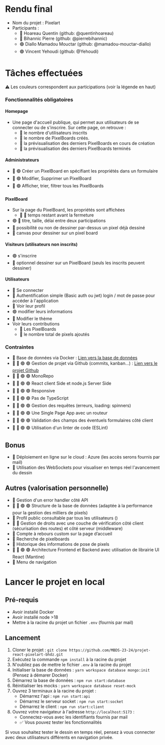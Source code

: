 # Rendu final
- Nom du projet : Pixelart
- Participants :
  - 🔵 Hoareau Quentin (github: @quentinhoareau)
  - 🔴 Bihannic Pierre  (github: @pierrebihannic)
  - 🟢 Diallo Mamadou Mouctar  (github: @mamadou-mouctar-diallo)
  - 🟣 Vincent Yehoudi (github: @Yehoudi)

# Tâches effectuées
⚠️ Les couleurs correspondent aux participations (voir la légende en haut)

### Fonctionnalités obligatoires
#### Homepage
- Une page d'accueil publique, qui permet aux utilisateurs de se connecter ou de s'inscrire. Sur cette page, on retrouve :
  - 🔴 le nombre d'utilisateurs inscrits
  - 🔴 le nombre de PixelBoards créés.
  - 🔴 la prévisualisation des derniers PixelBoards en cours de création
  - 🔴 la prévisualisation des derniers PixelBoards terminés

#### Administrateurs
- 🔴 🟢 Créer un PixelBoard en spécifiant les propriétés dans un formulaire
- 🔴 🟢 Modifier, Supprimer un PixelBoard
- 🔴 🟢 Afficher, trier, filtrer tous les PixelBoards

#### PixelBoard
- Sur la page du PixelBoard, les propriétés sont affichées
  - 🔵 🔴 temps restant avant la fermeture
- 🟣 🔵 titre, taille, délai entre deux participations
- 🔵 possibilité ou non de dessiner par-dessus un pixel déjà dessiné
- 🔵 canvas pour dessiner sur un pixel board

#### Visiteurs (utilisateurs non inscrits)
- 🟣 s'inscrire
- 🔴 optionnel dessiner sur un PixelBoard (seuls les inscrits peuvent dessiner)

#### Utilisateurs
- 🔴 Se connecter
- 🔴 Authentification simple (Basic auth ou jwt) login / mot de passe pour accéder à l'application
- 🔵 Voir leur profil
- 🟣 modifier leurs informations
- 🔴 Modifier le thème
- Voir leurs contributions
  - 🔵 Les PixelBoards
  - 🔵 le nombre total de pixels ajoutés


### Contraintes
- 🔵 Base de données via Docker : [Lien vers la base de données](https://github.com/MBDS-23-24/projet-react-pixelart-bhdz/tree/main/packages/database)
- 🔵 🔴 🟢 🟣 Gestion de projet via Github (commits, kanban...) : [Lien vers le projet Github](https://github.com/orgs/MBDS-23-24/projects/12)
- 🔵 🔴 🟢 🟣 MonoRepo
- 🔵 🔴 🟢 🟣 React client Side et node.js Server Side
- 🔵 🔴 🟢 🟣 Responsive
- 🔵 🔴 🟢 🟣 Pas de TypeScript
- 🔵 🔴 🟢 🟣 Gestion des requêtes (erreurs, loading: spinners)
- 🔵 🔴 🟢 🟣 Une Single Page App avec un routeur
- 🔵 🔴 🟢 🟣 Validation des champs des éventuels formulaires côté client
- 🔵 🔴 🟢 🟣 Utilisation d'un linter de code (ESLint)


## Bonus
- 🔵 Déploiement en ligne sur le cloud : Azure (les accès serons fournis par mail)
- 🔵 Utilisation des WebSockets pour visualiser en temps réel l'avancement du dessin


## Autres (valorisation personnelle)
- 🔵 Gestion d'un error handler côté API
- 🔵 🔴 🟢 🟣 Structure de la base de données (adaptée à la performance pour la gestion des milliers de pixels)
- 🔵 Profil public consultable par tous les utilisateurs ()
- 🔵 🔴 Gestion de droits avec une couche de vérification côté client (sécurisation des routes) et côté serveur (middleware)
- 🔴 Compte à rebours custom sur la page d’accueil
- 🔴 Recherche de pixelboards
- 🔴 Historique des informations de pose de pixels
- 🔵 🔴 🟢 🟣 Architecture Frontend et Backend avec utilisation de librairie UI React (Mantine)
- 🔴 Menu de navigation

# Lancer le projet en local
## Pré-requis
- Avoir installé Docker
- Avoir installé node >18
- Mettre à la racine du projet un fichier `.env` (fournis par mail)

## Lancement 
1. Cloner le projet : `git clone https://github.com/MBDS-23-24/projet-react-pixelart-bhdz.git`
2. Exécutez la commande `npm install` à la racine du projet
2. N'oubliez pas de mettre le fichier `.env` à la racine du projet
4. Initialiser la base de données : `yarn workspace database mongo:init` (Pensez à démarer Docker)
5. Démarrez la base de données : `npm run start:database`
7. Réinitialiser les mocks : `yarn workspace database reset-mock`
6. Ouvrez 3 terminaux à la racine du projet :
   -  Démarrez l'api : `npm run start:api`
   - Démarrez le serveur socket : `npm run start:socket`
   - Démarrez le client : `npm run start:client`
8. Ouvrez votre navigateur à l'adresse `http://localhost:5173` :
   - Connectez-vous avec les identifiants fournis par mail
   - ✅ Vous pouvez tester les fonctionnalités

Si vous souhaitez tester le dessin en temps réel, pensez à vous connecter avec deux utilisateurs différents en navigation privée.
